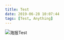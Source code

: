 ```yaml
---
title: Test
date: 2019-06-28 10:07:44
tags: [Test, Anything]
---
```


<!--more-->
![海报Test](yan.jpg)